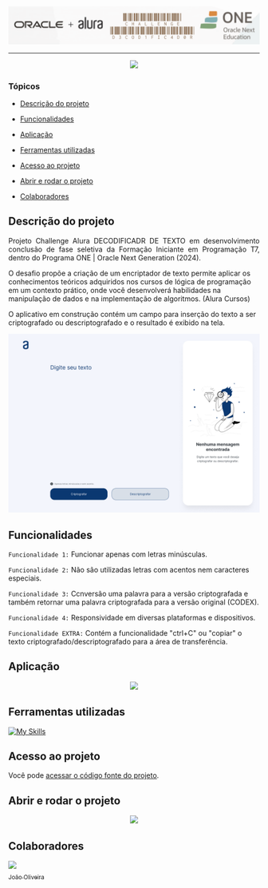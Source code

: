 ![Challenge Decodificador Alura](./assets/ReadMeChallenge.png)

<hr>
<p></p>
<p align="center">
   <img src="https://img.shields.io/static/v1?label=STATUS&message=EM%20DESENVOLVIMENTO&color=RED&style=for-the-badge" #vitrinedev/>
</p>

### Tópicos 

- [Descrição do projeto](#descrição-do-projeto)

- [Funcionalidades](#funcionalidades)

- [Aplicação](#aplicação)

- [Ferramentas utilizadas](#ferramentas-utilizadas)

- [Acesso ao projeto](#acesso-ao-projeto)

- [Abrir e rodar o projeto](#abrir-e-rodar-o-projeto)

- [Colaboradores](#colaboradores)

## Descrição do projeto 

<p align="justify">
Projeto Challenge Alura DECODIFICADR DE TEXTO em desenvolvimento conclusão de fase seletiva da Formação Iniciante em Programação T7, dentro do Programa ONE | Oracle Next Generation (2024).

O desafio propõe a criação de um encriptador de texto permite aplicar os conhecimentos teóricos adquiridos nos cursos de lógica de programação em um contexto prático, onde você desenvolverá habilidades na manipulação de dados e na implementação de algoritmos. (Alura Cursos) 

O aplicativo em construção contém um campo para inserção do texto a ser criptografado ou descriptografado e o resultado é exibido na tela. 


![Descrição do Modelo do Projeto Challenge Alura - DECODIFICADOR | Programa ONE (2024).](/assets/Decodificador%20-%201%20Desktop.png)
</p>

## Funcionalidades

`Funcionalidade 1:` Funcionar apenas com letras minúsculas.

`Funcionalidade 2:` Não são utilizadas letras com acentos nem caracteres especiais.

`Funcionalidade 3:` Ccnversão uma palavra para a versão criptografada e também retornar uma palavra criptografada para a versão original (CODEX).

`Funcionalidade 4:` Responsividade em diversas plataformas e dispositivos.

`Funcionalidade EXTRA:` Contém a funcionalidade "ctrl+C" ou "copiar" o texto criptografado/descriptografado para a área de transferência.

## Aplicação

<p align="center">
   <img src="https://img.shields.io/static/v1?label=STATUS&message=EM%20DESENVOLVIMENTO&color=RED&style=for-the-badge" #vitrinedev/>
</p>

###

## Ferramentas utilizadas

[![My Skills](https://skillicons.dev/icons?i=js,html,css)](https://skillicons.dev)

###

## Acesso ao projeto

Você pode [acessar o código fonte do projeto](https://github.com/jjofilho/projeto_challenge_alura).

## Abrir e rodar o projeto

<p align="center">
   <img src="https://img.shields.io/static/v1?label=STATUS&message=EM%20DESENVOLVIMENTO&color=RED&style=for-the-badge" #vitrinedev/>
</p>

## Colaboradores

[<img src="https://avatars.githubusercontent.com/u/170963236?u=a8c7f81bbb6eba3f775a6f5f65098aace7bbef9d&v=4&size=64" width=115> <br><sub>João Oliveira</sub><br>](https://github.com/jjofilho)

